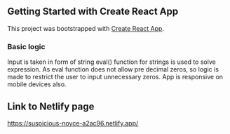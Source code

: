 ## Getting Started with Create React App

This project was bootstrapped with [Create React App](https://github.com/facebook/create-react-app).

### Basic logic

Input is taken in form of string 
eval() function for strings is used to solve expression.
As eval function does not allow pre decimal zeros, so logic is made to restrict the user to input unnecessary zeros.
App is responsive on mobile devices also.

## Link to Netlify page

https://suspicious-noyce-a2ac96.netlify.app/
